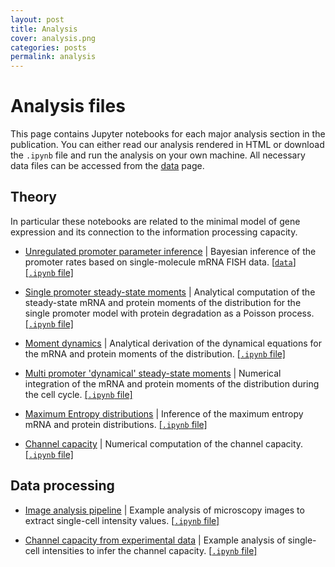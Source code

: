 ```yaml
---
layout: post
title: Analysis
cover: analysis.png
categories: posts
permalink: analysis
---
```


# Analysis files

This page contains Jupyter notebooks for each major analysis section in the
publication. You can either read our analysis rendered in HTML or download the
`.ipynb` file and run the analysis on your own machine. All necessary data files
can be accessed from the
[data](https://mrazomej.github.io/chann_cap/data)
page.

## Theory

In particular these notebooks are related to the minimal model of gene
expression and its connection to the information processing capacity.

* [Unregulated promoter parameter inference](src/theory/html/chemical_master_mRNA_FISH_mcmc.html) \| Bayesian inference of the promoter rates
based on single-molecule mRNA FISH data. [\[`data`\]](data/mRNA_FISH/Jones_Brewster_2014.csv) [\[`.ipynb` file\]](src/theory/chemical_master_mRNA_FISH_mcmc.ipynb)

* [Single promoter steady-state moments](src/theory/html/chemical_master_steady_state_moments_general.html) \| Analytical computation of the steady-state mRNA and protein moments of the distribution for the single promoter model with protein degradation as a Poisson process. [\[`.ipynb` file\]](src/theory/chemical_master_steady_state_moments_general.ipynb)

* [Moment dynamics](src/theory/html/moment_dynamics_system.html) \| Analytical derivation of the dynamical equations for the mRNA and protein moments of the distribution. [\[`.ipynb` file\]](src/theory/moment_dynamics_system.ipynb)

* [Multi promoter 'dynamical' steady-state moments](src/theory/html/moment_dynamics_cell_division.html) \| Numerical integration of the mRNA and protein moments of the distribution during the cell cycle. [\[`.ipynb` file\]](src/theory/moment_dynamics_cell_division.ipynb)

* [Maximum Entropy distributions](src/theory/html/MaxEnt_approx_joint.html) \| Inference of the maximum entropy mRNA and protein distributions. [\[`.ipynb` file\]](src/theory/MaxEnt_approx_joint.ipynb)

* [Channel capacity](src/theory/html/blahut_algorithm_channel_capacity.html) \| Numerical computation of the channel capacity. [\[`.ipynb` file\]](src/theory/blahut_algorithm_channel_capacity.ipynb)

## Data processing

* [Image analysis pipeline](src/image_analysis/image_analysis_pipeline.html) \| Example analysis of microscopy images to extract single-cell intensity values. [\[`.ipynb` file\]](src/image_analysis/image_analysis_pipeline.ipynb)


* [Channel capacity from experimental data](src/channcap_exp/channel_capacity_bias_correction.html) \| Example analysis of single-cell intensities to infer the channel capacity. [\[`.ipynb` file\]](src/channcap_exp/channel_capacity_bias_correction.ipynb)

<!-- ## Example Scripts

Our experimental pipeline included two Python scripts used for processing the
raw flow cytometry data and generating quality control plots. These scripts generated files that were saved to disk after each run.

* [Example `example_processing.py` file](../../../../code/examples/example_processing.py) \| This script reads in flow cytometry measurements from a `.csv` file, employs an unsupervised gating algorithm, computes the experimental fold-change in gene expression, and saves two `.csv` files with said fold-change values.

* [Example `analysis.py` file](../../../../code/examples/example_analysis.py) \| This script reads in the fold-change `.csv` file generated by [`example_processing.py`](../../../../code/examples/example_processing.py) and generates a plot of the intensity as a function of IPTG concentration as well as a titration of fold-change in the absence of inducer as a function of repressor copy number. -->
